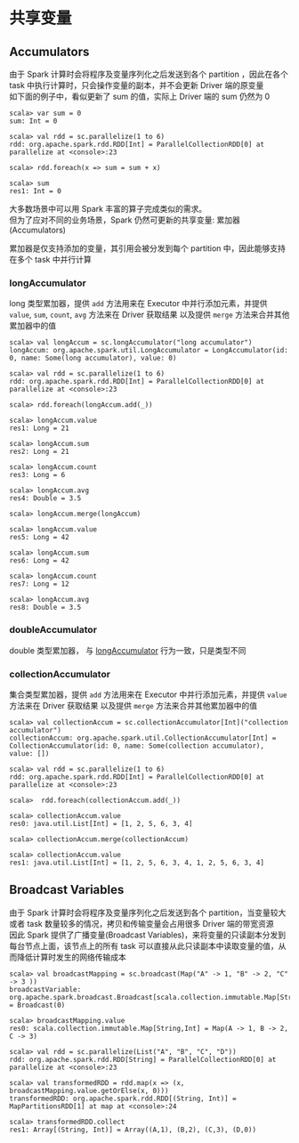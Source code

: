 # 共享变量
## Accumulators
由于 Spark 计算时会将程序及变量序列化之后发送到各个 partition ，因此在各个 task 中执行计算时，只会操作变量的副本，并不会更新 Driver 端的原变量  
如下面的例子中，看似更新了 sum 的值，实际上 Driver 端的 sum 仍然为 0
``` 
scala> var sum = 0
sum: Int = 0

scala> val rdd = sc.parallelize(1 to 6)
rdd: org.apache.spark.rdd.RDD[Int] = ParallelCollectionRDD[0] at parallelize at <console>:23

scala> rdd.foreach(x => sum = sum + x)

scala> sum
res1: Int = 0
```
大多数场景中可以用 Spark 丰富的算子完成类似的需求。  
但为了应对不同的业务场景，Spark 仍然可更新的共享变量: 累加器(Accumulators)

累加器是仅支持添加的变量，其引用会被分发到每个 partition 中，因此能够支持在多个 task 中并行计算
### longAccumulator
long 类型累加器，提供 `add` 方法用来在 Executor 中并行添加元素，并提供 `value`, `sum`, `count`, `avg` 方法来在 Driver 获取结果
以及提供 `merge` 方法来合并其他累加器中的值
``` 
scala> val longAccum = sc.longAccumulator("long accumulator")
longAccum: org.apache.spark.util.LongAccumulator = LongAccumulator(id: 0, name: Some(long accumulator), value: 0)

scala> val rdd = sc.parallelize(1 to 6)
rdd: org.apache.spark.rdd.RDD[Int] = ParallelCollectionRDD[0] at parallelize at <console>:23

scala> rdd.foreach(longAccum.add(_))

scala> longAccum.value
res1: Long = 21

scala> longAccum.sum
res2: Long = 21

scala> longAccum.count
res3: Long = 6

scala> longAccum.avg
res4: Double = 3.5

scala> longAccum.merge(longAccum)

scala> longAccum.value
res5: Long = 42

scala> longAccum.sum
res6: Long = 42

scala> longAccum.count
res7: Long = 12

scala> longAccum.avg
res8: Double = 3.5
```
### doubleAccumulator
double 类型累加器， 与 [longAccumulator](#longAccumulator) 行为一致，只是类型不同  
### collectionAccumulator
集合类型累加器，提供 `add` 方法用来在 Executor 中并行添加元素，并提供 `value` 方法来在 Driver 获取结果
以及提供 `merge` 方法来合并其他累加器中的值
```
scala> val collectionAccum = sc.collectionAccumulator[Int]("collection accumulator")
collectionAccum: org.apache.spark.util.CollectionAccumulator[Int] = CollectionAccumulator(id: 0, name: Some(collection accumulator), value: [])

scala> val rdd = sc.parallelize(1 to 6)
rdd: org.apache.spark.rdd.RDD[Int] = ParallelCollectionRDD[0] at parallelize at <console>:23

scala>  rdd.foreach(collectionAccum.add(_))

scala> collectionAccum.value
res0: java.util.List[Int] = [1, 2, 5, 6, 3, 4]

scala> collectionAccum.merge(collectionAccum)

scala> collectionAccum.value
res1: java.util.List[Int] = [1, 2, 5, 6, 3, 4, 1, 2, 5, 6, 3, 4]
``````

## Broadcast Variables
由于 Spark 计算时会将程序及变量序列化之后发送到各个 partition，当变量较大或者 task 数量较多的情况，拷贝和传输变量会占用很多 Driver 端的带宽资源  
因此 Spark 提供了广播变量(Broadcast Variables)，来将变量的只读副本分发到每台节点上面，该节点上的所有 task 可以直接从此只读副本中读取变量的值，从而降低计算时发生的网络传输成本  
``` 
scala> val broadcastMapping = sc.broadcast(Map("A" -> 1, "B" -> 2, "C" -> 3 ))
broadcastVariable: org.apache.spark.broadcast.Broadcast[scala.collection.immutable.Map[String,Int]] = Broadcast(0)

scala> broadcastMapping.value
res0: scala.collection.immutable.Map[String,Int] = Map(A -> 1, B -> 2, C -> 3)

scala> val rdd = sc.parallelize(List("A", "B", "C", "D"))
rdd: org.apache.spark.rdd.RDD[String] = ParallelCollectionRDD[0] at parallelize at <console>:23

scala> val transformedRDD = rdd.map(x => (x, broadcastMapping.value.getOrElse(x, 0)))
transformedRDD: org.apache.spark.rdd.RDD[(String, Int)] = MapPartitionsRDD[1] at map at <console>:24

scala> transformedRDD.collect
res1: Array[(String, Int)] = Array((A,1), (B,2), (C,3), (D,0))
```
